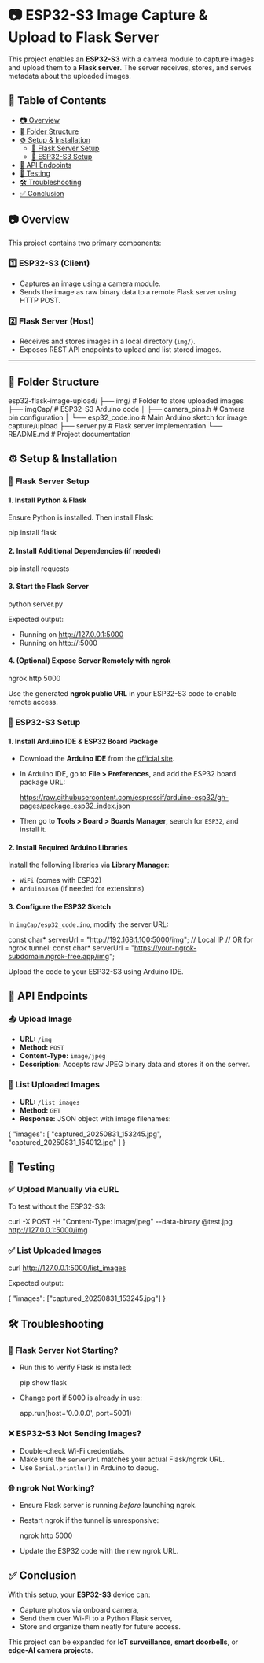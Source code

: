 # 📷 ESP32-S3 Image Capture & Upload to Flask Server

This project enables an **ESP32-S3** with a camera module to capture images and upload them to a **Flask server**. The server receives, stores, and serves metadata about the uploaded images.


## 🧭 Table of Contents
- [📷 Overview](#-overview)
- [📁 Folder Structure](#-folder-structure)
- [⚙️ Setup & Installation](#️-setup--installation)
  - [🔧 Flask Server Setup](#-flask-server-setup)
  - [📡 ESP32-S3 Setup](#-esp32-s3-setup)
- [🚀 API Endpoints](#-api-endpoints)
- [🧪 Testing](#-testing)
- [🛠️ Troubleshooting](#️-troubleshooting)
- [✅ Conclusion](#-conclusion)


## 📷 Overview

This project contains two primary components:

### 1️⃣ ESP32-S3 (Client)
- Captures an image using a camera module.
- Sends the image as raw binary data to a remote Flask server using HTTP POST.

### 2️⃣ Flask Server (Host)
- Receives and stores images in a local directory (`img/`).
- Exposes REST API endpoints to upload and list stored images.

---

## 📁 Folder Structure

esp32-flask-image-upload/
├── img/                  # Folder to store uploaded images
├── imgCap/               # ESP32-S3 Arduino code
│   ├── camera\_pins.h     # Camera pin configuration
│   └── esp32\_code.ino    # Main Arduino sketch for image capture/upload
├── server.py             # Flask server implementation
└── README.md             # Project documentation


## ⚙️ Setup & Installation

### 🔧 Flask Server Setup

#### 1. Install Python & Flask
Ensure Python is installed. Then install Flask:

pip install flask

#### 2. Install Additional Dependencies (if needed)

pip install requests

#### 3. Start the Flask Server

python server.py

Expected output:

 * Running on http://127.0.0.1:5000
 * Running on http://<your-local-ip>:5000

#### 4. (Optional) Expose Server Remotely with ngrok

ngrok http 5000

Use the generated **ngrok public URL** in your ESP32-S3 code to enable remote access.

### 📡 ESP32-S3 Setup

#### 1. Install Arduino IDE & ESP32 Board Package

* Download the **Arduino IDE** from the [official site](https://www.arduino.cc/en/software).
* In Arduino IDE, go to **File > Preferences**, and add the ESP32 board package URL:

  https://raw.githubusercontent.com/espressif/arduino-esp32/gh-pages/package_esp32_index.json

* Then go to **Tools > Board > Boards Manager**, search for `ESP32`, and install it.

#### 2. Install Required Arduino Libraries

Install the following libraries via **Library Manager**:

* `WiFi` (comes with ESP32)
* `ArduinoJson` (if needed for extensions)

#### 3. Configure the ESP32 Sketch

In `imgCap/esp32_code.ino`, modify the server URL:

const char* serverUrl = "http://192.168.1.100:5000/img";  // Local IP
// OR for ngrok tunnel:
const char* serverUrl = "https://your-ngrok-subdomain.ngrok-free.app/img";

Upload the code to your ESP32-S3 using Arduino IDE.

## 🚀 API Endpoints

### 📤 Upload Image

* **URL:** `/img`
* **Method:** `POST`
* **Content-Type:** `image/jpeg`
* **Description:** Accepts raw JPEG binary data and stores it on the server.

### 📄 List Uploaded Images

* **URL:** `/list_images`
* **Method:** `GET`
* **Response:** JSON object with image filenames:


{
  "images": [
    "captured_20250831_153245.jpg",
    "captured_20250831_154012.jpg"
  ]
}

## 🧪 Testing

### ✅ Upload Manually via cURL

To test without the ESP32-S3:


curl -X POST -H "Content-Type: image/jpeg" --data-binary @test.jpg http://127.0.0.1:5000/img

### ✅ List Uploaded Images


curl http://127.0.0.1:5000/list_images


Expected output:


{
  "images": ["captured_20250831_153245.jpg"]
}

## 🛠️ Troubleshooting

### 🚫 Flask Server Not Starting?

* Run this to verify Flask is installed:

  pip show flask
  
* Change port if 5000 is already in use:

  app.run(host='0.0.0.0', port=5001)
  

### ❌ ESP32-S3 Not Sending Images?

* Double-check Wi-Fi credentials.
* Make sure the `serverUrl` matches your actual Flask/ngrok URL.
* Use `Serial.println()` in Arduino to debug.

### 🌐 ngrok Not Working?

* Ensure Flask server is running *before* launching ngrok.
* Restart ngrok if the tunnel is unresponsive:


  ngrok http 5000
  
* Update the ESP32 code with the new ngrok URL.

## ✅ Conclusion

With this setup, your **ESP32-S3** device can:

* Capture photos via onboard camera,
* Send them over Wi-Fi to a Python Flask server,
* Store and organize them neatly for future access.

This project can be expanded for **IoT surveillance**, **smart doorbells**, or **edge-AI camera projects**.

